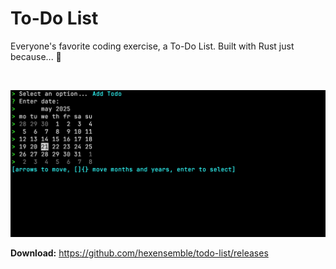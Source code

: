 # To-Do List

Everyone's favorite coding exercise, a To-Do List. Built with Rust just because... 🤷

<br>

![To-Do List](preview.png)

**Download:** https://github.com/hexensemble/todo-list/releases
